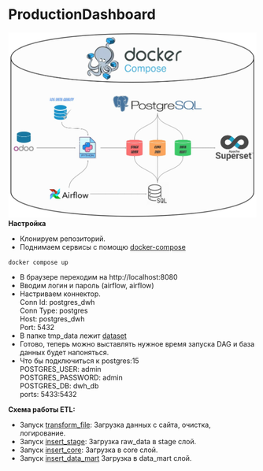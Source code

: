 # ProductionDashboard
![DWH](/images/DWH.jpg)
**Настройка**
- Клонируем репозиторий.
- Поднимаем сервисы с помощю [docker-compose](docker-compose.yaml)
~~~
docker compose up
~~~
- В браузере переходим на http://localhost:8080
- Вводим логин и пароль (airflow, airflow)
- Настриваем коннектор.  
  Conn Id: postgres_dwh  
  Conn Type: postgres   
  Host: postgres_dwh    
  Port: 5432 
- В папке tmp_data лежит [dataset](/tmp_data/raw_data%20—%20копия.xlsx)
- Готово, теперь можно выставлять нужное время запуска DAG и база данных будет напоняться.
- Что бы подключиться к postgres:15  
  POSTGRES_USER: admin  
  POSTGRES_PASSWORD: admin  
  POSTGRES_DB: dwh_db  
  ports: 5433:5432  
  


**Схема работы ETL:** 
- Запуск [transform_file](dags/transform_file.py):
  Загрузка данных с сайта, очистка, логирование.
- Запуск [insert_stage](dags/insert_stage.py): 
  Загрузка raw_data в stage слой.  
- Запуск [insert_core](dags/insert_core.py): 
  Загрузка в core слой. 
- Запуск [insert_data_mart](dags/insert_data_mart.py)
  Загрузка в data_mart слой.

 

